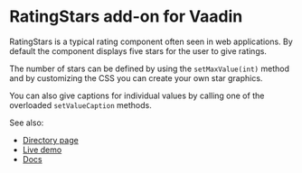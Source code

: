 # RatingStars add-on for Vaadin

RatingStars is a typical rating component often
seen in web applications. By default the component
displays five stars for the user to give ratings.

The number of stars can be defined by using the
`setMaxValue(int)` method and by customizing the CSS
you can create your own star graphics.

You can also give captions for individual values by
calling one of the overloaded `setValueCaption` methods.

See also:
 * [Directory page](https://vaadin.com/addon/ratingstars)
 * [Live demo](http://teemu.virtuallypreinstalled.com/RatingStars)
 * [Docs](http://vaadin.com/web/teemu/wiki/-/wiki/Main/RatingStars)
